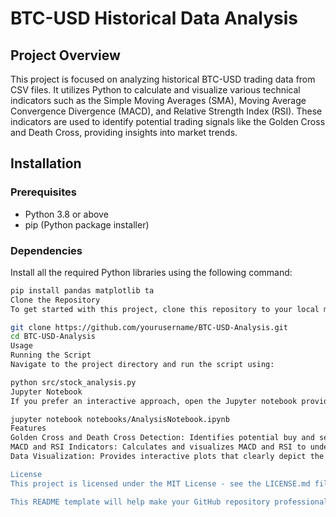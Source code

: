 # BTC-USD Historical Data Analysis

## Project Overview
This project is focused on analyzing historical BTC-USD trading data from CSV files. It utilizes Python to calculate and visualize various technical indicators such as the Simple Moving Averages (SMA), Moving Average Convergence Divergence (MACD), and Relative Strength Index (RSI). These indicators are used to identify potential trading signals like the Golden Cross and Death Cross, providing insights into market trends.

## Installation

### Prerequisites
- Python 3.8 or above
- pip (Python package installer)

### Dependencies
Install all the required Python libraries using the following command:
```bash
pip install pandas matplotlib ta
Clone the Repository
To get started with this project, clone this repository to your local machine:

git clone https://github.com/yourusername/BTC-USD-Analysis.git
cd BTC-USD-Analysis
Usage
Running the Script
Navigate to the project directory and run the script using:

python src/stock_analysis.py
Jupyter Notebook
If you prefer an interactive approach, open the Jupyter notebook provided:

jupyter notebook notebooks/AnalysisNotebook.ipynb
Features
Golden Cross and Death Cross Detection: Identifies potential buy and sell signals based on 50-day and 200-day moving averages.
MACD and RSI Indicators: Calculates and visualizes MACD and RSI to understand market momentum and conditions that might indicate overbought or oversold states.
Data Visualization: Provides interactive plots that clearly depict the price movements along with indicators to analyze the cryptocurrency's historical performance.

License
This project is licensed under the MIT License - see the LICENSE.md file for details.

This README template will help make your GitHub repository professional and accessible, encouraging collaboration and use. If you have any specific sections you'd like to add or modify, let me know!
